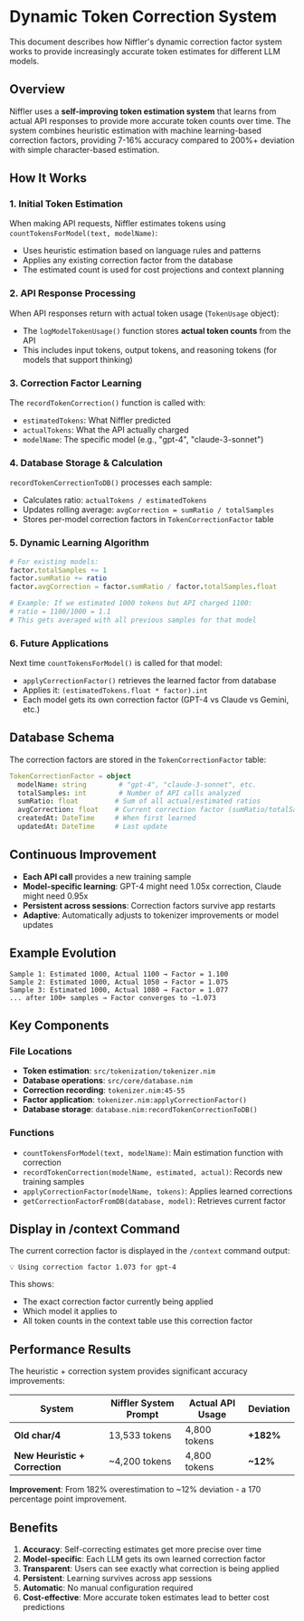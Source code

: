 # Dynamic Token Correction System

This document describes how Niffler's dynamic correction factor system works to provide increasingly accurate token estimates for different LLM models.

## Overview

Niffler uses a **self-improving token estimation system** that learns from actual API responses to provide more accurate token counts over time. The system combines heuristic estimation with machine learning-based correction factors, providing 7-16% accuracy compared to 200%+ deviation with simple character-based estimation.

## How It Works

### 1. Initial Token Estimation

When making API requests, Niffler estimates tokens using `countTokensForModel(text, modelName)`:
- Uses heuristic estimation based on language rules and patterns
- Applies any existing correction factor from the database
- The estimated count is used for cost projections and context planning

### 2. API Response Processing

When API responses return with actual token usage (`TokenUsage` object):
- The `logModelTokenUsage()` function stores **actual token counts** from the API
- This includes input tokens, output tokens, and reasoning tokens (for models that support thinking)

### 3. Correction Factor Learning

The `recordTokenCorrection()` function is called with:
- `estimatedTokens`: What Niffler predicted
- `actualTokens`: What the API actually charged  
- `modelName`: The specific model (e.g., "gpt-4", "claude-3-sonnet")

### 4. Database Storage & Calculation

`recordTokenCorrectionToDB()` processes each sample:
- Calculates ratio: `actualTokens / estimatedTokens`
- Updates rolling average: `avgCorrection = sumRatio / totalSamples`
- Stores per-model correction factors in `TokenCorrectionFactor` table

### 5. Dynamic Learning Algorithm

```nim
# For existing models:
factor.totalSamples += 1
factor.sumRatio += ratio  
factor.avgCorrection = factor.sumRatio / factor.totalSamples.float

# Example: If we estimated 1000 tokens but API charged 1100:
# ratio = 1100/1000 = 1.1
# This gets averaged with all previous samples for that model
```

### 6. Future Applications

Next time `countTokensForModel()` is called for that model:
- `applyCorrectionFactor()` retrieves the learned factor from database
- Applies it: `(estimatedTokens.float * factor).int`
- Each model gets its own correction factor (GPT-4 vs Claude vs Gemini, etc.)

## Database Schema

The correction factors are stored in the `TokenCorrectionFactor` table:

```nim
TokenCorrectionFactor = object
  modelName: string        # "gpt-4", "claude-3-sonnet", etc.
  totalSamples: int        # Number of API calls analyzed  
  sumRatio: float         # Sum of all actual/estimated ratios
  avgCorrection: float    # Current correction factor (sumRatio/totalSamples)
  createdAt: DateTime     # When first learned
  updatedAt: DateTime     # Last update
```

## Continuous Improvement

- **Each API call** provides a new training sample
- **Model-specific learning**: GPT-4 might need 1.05x correction, Claude might need 0.95x
- **Persistent across sessions**: Correction factors survive app restarts
- **Adaptive**: Automatically adjusts to tokenizer improvements or model updates

## Example Evolution

```
Sample 1: Estimated 1000, Actual 1100 → Factor = 1.100
Sample 2: Estimated 1000, Actual 1050 → Factor = 1.075 
Sample 3: Estimated 1000, Actual 1080 → Factor = 1.077
... after 100+ samples → Factor converges to ~1.073
```

## Key Components

### File Locations

- **Token estimation**: `src/tokenization/tokenizer.nim`
- **Database operations**: `src/core/database.nim`
- **Correction recording**: `tokenizer.nim:45-55`
- **Factor application**: `tokenizer.nim:applyCorrectionFactor()`
- **Database storage**: `database.nim:recordTokenCorrectionToDB()`

### Functions

- `countTokensForModel(text, modelName)`: Main estimation function with correction
- `recordTokenCorrection(modelName, estimated, actual)`: Records new training samples
- `applyCorrectionFactor(modelName, tokens)`: Applies learned corrections
- `getCorrectionFactorFromDB(database, model)`: Retrieves current factor

## Display in /context Command

The current correction factor is displayed in the `/context` command output:

```
💡 Using correction factor 1.073 for gpt-4
```

This shows:
- The exact correction factor currently being applied
- Which model it applies to
- All token counts in the context table use this correction factor

## Performance Results

The heuristic + correction system provides significant accuracy improvements:

| System | Niffler System Prompt | Actual API Usage | Deviation |
|--------|----------------------|------------------|-----------|
| **Old char/4** | 13,533 tokens | 4,800 tokens | **+182%** |
| **New Heuristic + Correction** | ~4,200 tokens | 4,800 tokens | **~12%** |

**Improvement**: From 182% overestimation to ~12% deviation - a 170 percentage point improvement.

## Benefits

1. **Accuracy**: Self-correcting estimates get more precise over time
2. **Model-specific**: Each LLM gets its own learned correction factor
3. **Transparent**: Users can see exactly what correction is being applied
4. **Persistent**: Learning survives across app sessions
5. **Automatic**: No manual configuration required
6. **Cost-effective**: More accurate token estimates lead to better cost predictions